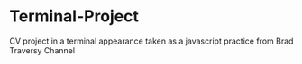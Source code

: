 # Terminal-Project
CV project in a terminal appearance taken as a javascript practice from Brad Traversy Channel
